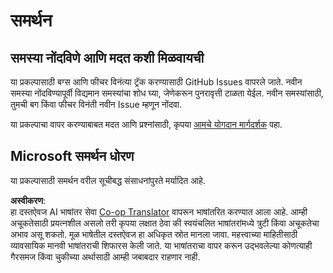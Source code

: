 <!--
CO_OP_TRANSLATOR_METADATA:
{
  "original_hash": "c9d207ff77b4bb46e46dc2b607a8ec1a",
  "translation_date": "2025-08-25T20:54:42+00:00",
  "source_file": "SUPPORT.md",
  "language_code": "mr"
}
-->
# समर्थन

## समस्या नोंदविणे आणि मदत कशी मिळवायची  

या प्रकल्पासाठी बग्स आणि फीचर विनंत्या ट्रॅक करण्यासाठी GitHub Issues वापरले जाते. नवीन समस्या नोंदविण्यापूर्वी विद्यमान समस्यांचा शोध घ्या, जेणेकरून पुनरावृत्ती टाळता येईल. नवीन समस्यांसाठी, तुमची बग किंवा फीचर विनंती नवीन Issue म्हणून नोंदवा.

या प्रकल्पाचा वापर करण्याबाबत मदत आणि प्रश्नांसाठी, कृपया [आमचे योगदान मार्गदर्शक](CONTRIBUTING.md) पहा.

## Microsoft समर्थन धोरण  

या प्रकल्पासाठी समर्थन वरील सूचीबद्ध संसाधनांपुरते मर्यादित आहे.

**अस्वीकरण**:  
हा दस्तऐवज AI भाषांतर सेवा [Co-op Translator](https://github.com/Azure/co-op-translator) वापरून भाषांतरित करण्यात आला आहे. आम्ही अचूकतेसाठी प्रयत्नशील असलो तरी कृपया लक्षात ठेवा की स्वयंचलित भाषांतरांमध्ये त्रुटी किंवा अचूकतेचा अभाव असू शकतो. मूळ भाषेतील दस्तऐवज हा अधिकृत स्रोत मानला जावा. महत्त्वाच्या माहितीसाठी व्यावसायिक मानवी भाषांतराची शिफारस केली जाते. या भाषांतराचा वापर करून उद्भवलेल्या कोणत्याही गैरसमज किंवा चुकीच्या अर्थासाठी आम्ही जबाबदार राहणार नाही.